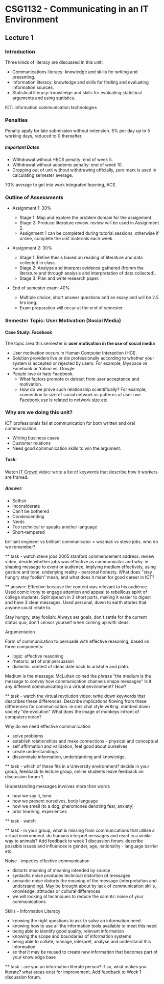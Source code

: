 # CSG1132 - Communicating in an IT Environment #
## Lecture 1 ##

### Introduction ###

Three kinds of literacy are discussed in this unit:

- Communications literacy: knowledge and skills for writing and presenting.
- Information literacy: knowledge and skills for finding and evaluating information sources.
- Statistical literacy: knowledge and skills for evaluating statistical arguments and using statistics.

ICT: information communication technologies

### Penalties ###

Penalty apply for late submission without extension. 5% per day up to 5 working days, reduced to 0 thereafter.

##### Important Dates #####

- Withdrawal without HECS penalty: end of week 5.
- Withdrawal without academic penalty: end of week 10.
- Dropping out of unit without withdrawing officially, zero mark is used in calculating semester average.

70% average to get into work integrated learning, ACS.

### Outline of Assessments ###

- Assignment 1: 30%
	- Stage 1: Map and explore the problem domain for the assignment.
	- Stage 2: Produce literature review. review will be used in Assignment 2.
	- Assignment 1 can be completed during tutorial sessions, otherwise if online, complete the unit materials each week.

- Assignment 2: 30%
	- Stage 1: Refine thesis based on reading of literature and data collected in class.
	- Stage 2: Analyze and interpret evidence gathered (fromm the literature and through analysis and interpretation of data collected).
	- Stage 3: Plan and write research paper.

- End of semester exam: 40%
	- Multiple choice, short answer questions and an essay and will be 2.5 hrs long.
	- Exam preparation will occur at the end of semester.

### Semester Topic: User Motivation (Social Media) ###
#### Case Study: Facebook ####

The topic area this semester is **user motivation in the use of social media**
- User motivation occurs in Human Computer Interaction (HCI).
- Solution providers live or die professionally according to whether your system is accepted or rejected by users. For example, Myspace vs Facebook or Yahoo vs. Google.
- People love or hate Facebook.
	- What factors promote or detract from user acceptance and motivation.
	- How do we prove such relationship scientifically? For example, connection to size of social network vs patterns of user use. Facebook use is related to network size etc.

### Why are we doing this unit? ###

ICT  professionals fail at communication for both written and oral communication.
- Writing business cases
- Customer relations
- Need good communication skills to win the argument.

##### Task: #####

Watch [IT Crowd](http://www.youtube.com/watch?v=RViowXuIRQ8) video: write a list of keywords that describe how it workers are framed.

##### Answer: #####
- Selfish
- Inconsiderate
- Can't be bothered
- Condescending
- Nerds
- Too technical or speaks another language
- Short-tempered

brilliant engineer vs brilliant communicator = wozniak vs steve jobs. who do we remember?

** task - watch steve jobs 2005 stanford commencement address: review video, decide whether jobs was effective as communicator and why. ie shaping message to event or audience, implying medium effectively, using gesture and tone, underlying reality - personal honesty. What does "stay hungry stay foolish" mean, and what does it mean for good career in ICT?

** answer: Effective because the content was relevant to his audience. Used comic irony to engage attention and appeal to rebellious spirit of college students. Split speach in 3 short parts, making it easier to digest and have 3 clear messages. Used personal, down to earth stories that anyone could relate to.

Stay hungry, stay foolish: Always set goals, don't settle for the current status quo, don't censor yourself when coming up with ideas.




Argumentation

Form of communication to persuade with effective reasoning, based on three components:
- logic: effective reasoning
- rhetoric: art of oral persuasion
- dialectic: contest of ideas
date back to aristotle and plato.

Medium is the message:
McLuhan coined the phrase "the medium is the message to convey how communication channels shape messages"
Is it any different communicating in a virtual environment? How?

** task - watch the virtual revolution video: write down keywords that describes these differences. Describe implications flowing from these differences for communication. ie sms chat style writing. dumbed down society "de-evolution" What does the image of monkeys infront of computers mean?

Why do we need effective communication:
- solve problems
- establish relationships and make connections - physical and conceptual
- self affirmation and validation, feel good about ourselves
- create understandings
- disseminate information, understanding and knowledge.

** task - which of these fits in a University environment? decide in your group, feedback to lecture group, online students leave feedback on discussion forum 1.



Understanding messages involves more than words

- how we say it, tone
- how we present ourselves, body language
- how we smell (to a dog, pheromones denoting fear, anxiety)
- prior learning, experiences

** task - watch 

** task - in your group, what is missing from communications that utilise a virtual environment. do humans interpret messages and react in a similar way to animals? Add feedback to week 1 discussion forum.
describe possible issues and influences ie gender, age, nationality - language barrier etc.



Noise - impedes effective communication

- distorts meaning of meaning intended by source
- syntactic noise produces technical distortion of messages
- semantic noise distorts the meaning of the message (interpretation and understanding). May be brought about by lack of communication skills, knowledge, attitudes or cultural differences
- we will looking at techniques to reduce the samntic noise of your communications

Skills - Information Literacy

- knowing the right questions to ask to solve an information need
- knowing how to use all the information tools available to meet this need
- being able to identify good quality, relevant information
- knowing the scope and boundaries of information systems
- being able to collate, manage, interpret, analyse and understand this information
- so that it may be reused to create new information that becomes part of your knowledge base

** task - are you an information literate person? if so, what makes you literate? what areas exist for improvement. Add feedback to Week 1 discussion forum.
